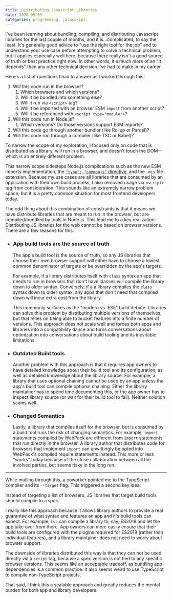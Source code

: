 ```yaml
---
title: Distributing Javascript Libraries
date: 2020-05-09
categories: programming, javascript
---
```


I've been learning about bundling, compiling, and distributing Javascript libraries for the last
couple of months, and it is...complicated, to say the least. It's generally good advice to
"use the right tool for the job" and to understand your use case before attempting to solve a technical
problem, but it applies especially well here, because there really isn't a good source of truth or
best practice right now. In other words, it's much more of an "it depends" than any other technical
decision I've had to make in my career.

Here's a list of questions I had to answer as I worked through this:

1. Will this code run in the browser?
    1. Which browsers and which versions?
    1. Will it be bundled into something else?
    1. Will it run via `<script>` tag?
    1. Will it be imported with an browser ESM `import` from another script?
    1. Will it be referenced with `<script type="module">`?
1. Will this code run in Node.js?
    1. Which versions? Do those versions support ESM imports?
1. Will this code go through another bundler (like Rollup or Parcel)?
1. Will this code run through a compiler (like TSC or Babel)?

To narrow the scope of my exploration, I focused only on code that is distributed as a library, will run in a browser, and doesn't touch the DOM--which is an entirely different problem.

This narrow scope sidesteps Node.js complications such as the new ESM imports implementation,
the [`"type": "commonjs"` directive][1], and the `.mjs` file extension. Because my use
cases are all libraries that are consumed by an application with their own build process, I also
removed usage via `<script>` tag from consideration. This sounds like an extremely narrow problem
space, but it is a pretty common situation for most frontend developers today.

The odd thing about this combination of constraints is that it means we have distribute libraries
that are meant to run in the browser, but are compiled/bundled by tools in Node.js. This lead me
to a key realization: Distributing JS libraries for the web cannot be based on browser
versions. There are a few reasons for this.

- ### App build tools are the source of truth

    The app's build tool is the source of truth, so any JS libraries that choose their own browser support
    will either have to choose a lowest common denominator of targets or be overridden by the app's targets.

    For example, if a library distributes itself with `class` syntax an app that needs to run in
    browsers that don't have classes will compile the library down to older syntax. Conversely,
    if a a library compiles the `class` syntax down to older syntax, any apps that don't need that
    compiled down will incur extra cost from the library.

    This commonly surfaces as the "modern vs. ES5" build debate. Libraries can solve this problem by
    distributing multiple versions of themselves, but that relies on being able to bucket features into
    a finite number of versions. This approach does not scale well and forces both apps and libraries
    into a compatibility dance and turns conversations about optimization into conversations about
    build tooling and its inevitable limitations.

- ### Outdated Build tools

    Another problem with this approach is that it requires app owners to have detailed knowledge about
    their build tool and its configuration, as well as detailed knowledge about the library source. For
    example, a library that uses optional chaining cannot be used by an app unless the app's build tool
    can compile optional chaining. Either the library maintainer has to spend time documenting this, or
    the app owner has to inspect library source (or wait for their build tool to fail). Neither solution
    scales well.

- ### Changed Semantics

    Lastly, a library that compiles itself for the browser, but is consumed by a build tool runs the risk
    of changing semantics. For example, `import` statements compiled by WebPack are different from
    `import` statements that run directly in the browser. A library author that distributes code
    for browsers that implement `import` can unwittingly be opted into WebPack's compiled require statements
    instead. This more or less "works" today because of the close collaboration between all the involved
    parties, but seems risky in the long run.

---

While mulling through this, a coworker pointed me to the TypeScript compiler and its `--target` flag.
This triggered a second key idea:

Instead of targeting a list of browsers, JS libraries that target build tools
should compile to a _spec_.

I really like this approach because it allows library authors to provide a real guarantee of what syntax
and features an app and it's build tools can expect.
For example, `tsc` can compile a library to, say, ES2018 and let the app take over
from there. App owners can more easily ensure that their build tools are configured with the plugins required for ES2018 (rather than individual features),
and a library maintainer does not need to worry about browser support.

The downside of libraries distributed this way is that they can not be used directly via a `script` tag, because a spec version is not tied to any specific
browser versions. This seems like an acceptable tradeoff, as bundling app dependencies is a common practice. It also seems weird to use TypeScript to compile non-TypeScript projects.

That said, I think this a scalable approach and greatly
reduces the mental burden for both app and library developers.

[1]: https://medium.com/@nodejs/announcing-core-node-js-support-for-ecmascript-modules-c5d6dc29b663
